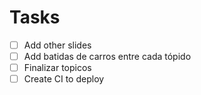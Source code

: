 # Tasks

- [ ] Add other slides
- [ ] Add batidas de carros entre cada tópido
- [ ] Finalizar topicos
- [ ] Create CI to deploy